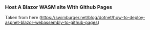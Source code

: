 ### Host A Blazor ﻿WASM site With Github Pages

Taken from here (https://swimburger.net/blog/dotnet/how-to-deploy-aspnet-blazor-webassembly-to-github-pages)
